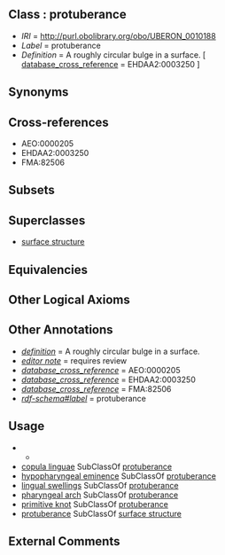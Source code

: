 
## Class : protuberance

 * *IRI* = http://purl.obolibrary.org/obo/UBERON_0010188
 * *Label* = protuberance
 * *Definition* = A roughly circular bulge in a surface. [ [database_cross_reference](../../ef/oboInOwl#hasDbXref.md) = EHDAA2:0003250 ]

## Synonyms


## Cross-references

 * AEO:0000205
 * EHDAA2:0003250
 * FMA:82506

## Subsets


## Superclasses

 * [surface structure](../../UBERON/02/UBERON_0003102.md)

## Equivalencies


## Other Logical Axioms


## Other Annotations

 * *[definition](../../IAO/15/IAO_0000115.md)* = A roughly circular bulge in a surface.
 * *[editor note](../../IAO/16/IAO_0000116.md)* = requires review
 * *[database_cross_reference](../../ef/oboInOwl#hasDbXref.md)* = AEO:0000205
 * *[database_cross_reference](../../ef/oboInOwl#hasDbXref.md)* = EHDAA2:0003250
 * *[database_cross_reference](../../ef/oboInOwl#hasDbXref.md)* = FMA:82506
 * *[rdf-schema#label](../../el/rdf-schema#label.md)* = protuberance

## Usage

 * -
 * [copula linguae](../../UBERON/34/UBERON_0010034.md) SubClassOf [protuberance](../../UBERON/88/UBERON_0010188.md)
 * [hypopharyngeal eminence](../../UBERON/57/UBERON_0010057.md) SubClassOf [protuberance](../../UBERON/88/UBERON_0010188.md)
 * [lingual swellings](../../UBERON/60/UBERON_0006260.md) SubClassOf [protuberance](../../UBERON/88/UBERON_0010188.md)
 * [pharyngeal arch](../../UBERON/39/UBERON_0002539.md) SubClassOf [protuberance](../../UBERON/88/UBERON_0010188.md)
 * [primitive knot](../../UBERON/62/UBERON_0003062.md) SubClassOf [protuberance](../../UBERON/88/UBERON_0010188.md)
 * [protuberance](../../UBERON/88/UBERON_0010188.md) SubClassOf [surface structure](../../UBERON/02/UBERON_0003102.md)

## External Comments

